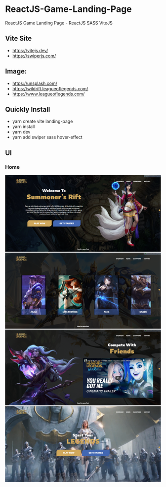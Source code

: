 # ReactJS-Game-Landing-Page

ReactJS Game Landing Page - ReactJS SASS ViteJS

## Vite Site

- https://vitejs.dev/
- https://swiperjs.com/

## Image:

- https://unsplash.com/
- https://wildrift.leagueoflegends.com/
- https://www.leagueoflegends.com/

## Quickly Install

- yarn create vite landing-page
- yarn install
- yarn dev
- yarn add swiper sass hover-effect

## UI

### Home 


![Home](src/assets/images/screenshots/Home_1.png)
![Home](src/assets/images/screenshots/Home_2.png)
![Home](src/assets/images/screenshots/Home_3.png)
![Home](src/assets/images/screenshots/Home_4.png)